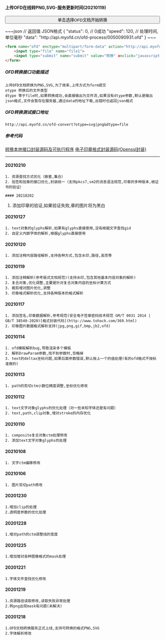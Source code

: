 #### 上传OFD在线转PNG,SVG-服务更新时间(20210119)
<form name="ofd" action="http://api.myofd.cn/ofd-convert?otype=svg&dtype=file" enctype='multipart/form-data' method='POST' target="iframeout">
     <input type="file" accept=".ofd" name="file" style="display:none" onchange="document.all.iframeout.style.display='';upload.click()" >
     <input type="button" onclick="file.click()" style="width:100%" value="单击选择OFD文档开始转换"/>
     <button type="submit" name="upload" style="display:none">上传</button>
</form>
<iframe width="100%" height="120" id="iframeout" name="iframeout" style="display:none"></iframe>
~~~json
// 返回值 JSON格式
{
    "status": 0,  // 0成功
    "speed": 120, // 处理时间,单位毫秒
    "data": "http://api.myofd.cn/ofd-process/0050090931.ofd"
}
~~~

~~~html
<form name="ofd" enctype="multipart/form-data" action="http://api.myofd.cn/ofd-convert?otype=svg&dtype=file" method="post" target="_blank">
    <input type="file" name="file1">
    <input type="submit" name="submit" value="转换" οnclick="javascript:document.ofd.submit();">
</form>
~~~

##### OFD转换接口功能描述
~~~
上传OFD文档转换为PNG,SVG,为了效率,上传方式为form提交
otype 转换后的文件类型
dtype 等于file时,如果转换成功,会直接输出为文件流,如果没有dtype参数,默认是输出json格式,文件会暂存在服务器,通过data的地址下载,出错时也返回json格式
~~~

##### OFD转换测试接口地址
~~~
http://api.myofd.cn/ofd-convert?otype=svg|png&dtype=file
~~~

##### 参考代码
[转换本地接口封装源码及可执行程序](/381.html "转换本地接口封装源码(curl)")
[电子印章格式封装源码(Openssl封装)](/369.html "电子印章格式封装C源码")

***

#### 20210210
~~~
1. 资源查找方式优化（嵌套,集合）
2. 验签和验章的接口优化,封装统一（支持pkcs7,sm2的消息语法规范,印章的多种版本,根证书的验证）

#### 20210202
~~~
1. 添加印章的验证,如果验证失败,章的图片将为黑白

#### 20210127
~~~
1. text对象的glyphs解析,如果有glyphs直接使用,没有根据文字查找gid
2. 自定义内嵌字体的解析,根据glyphs直接使用
~~~

#### 20210120
~~~
1. 添加注释内容路径解析,支持各种方式,包含水印,路径,高亮等
~~~

#### 20210119
~~~
1. 添加注释解析(参考板式文档规范)(支持水印,包含其他基本内容对象的解析)
2. 复合对象,优化调整,主要是针对复合对象内容的坐标计算方式
3. 裁剪增对图片优化,调整
3. 印章格式解析优化,支持各种版本的格式解析
~~~

#### 20210117
~~~
1. 添加签名,印章数据解析,参考规范(安全电子签章密码技术规范 GM/T 0031 2014 | GB∕T 38540-2020)[格式封装代码](http://www.tohack.com/369.html)
2. 印章图片数据格式解析支持(jpg,png,gif,bmp,jb2,ofd)
~~~
#### 20210114
~~~
1. ofd模板解析bug,导致渲染多个模板
2. 解析DrawParam参数,找不到参数时,忽略掉
3. text的deltax坐标问题,如果后面参数错误,默认按上一个的值处理(有的ofd格式不按标准做的)
~~~
#### 20210113
~~~
1. path的剪切ctm小数位精度调整,坐标优化修改
~~~
#### 20210112
~~~
1. text文字对象glyphs的优化处理（对一些未知字体还是有问题）
2. text,path,clip对象,增对stroke的内存优化
~~~
#### 20210110
~~~
1. composite复合对象ctm处理修改
2. 添加text文字对象glyphs的处理
~~~
#### 20210108
~~~
1. 文字ctm偏移修改
~~~
#### 20210106
~~~
1. 图片剪切path修改
~~~
#### 20201230
~~~
1.增加clip的处理
2.透明度参数的优化处理
~~~
#### 20201228
~~~
1.增对path的ctm调整线的宽度
~~~
#### 20201225
~~~
1.增加增对各种图像格式的mask处理
~~~
#### 20201221
~~~
1.字体文件查找优化修改
~~~
#### 20201219
~~~
1.资源路径读取修改,读取失败异常处理
2.转png出现mask有问题(未解决)
~~~
#### 20201218
~~~
1.OFD文档转换服务正式上线,支持可转换的格式PNG,SVG
2.字体解析修改
~~~

